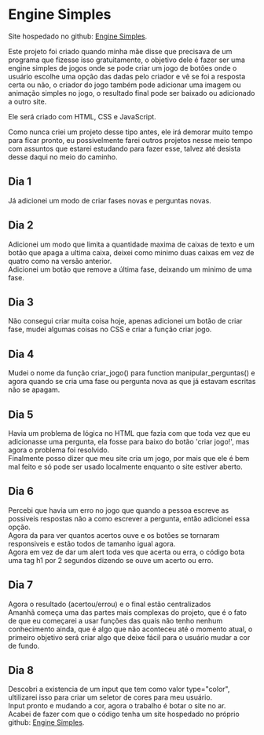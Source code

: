 # Engine Simples

Site hospedado no github: [Engine Simples](https://samuel-schlemper-schlemuel.github.io/engine_simples/Home.html).

Este projeto foi criado quando minha mãe disse que precisava de um 
programa que fizesse isso gratuitamente, o objetivo dele é fazer ser
uma engine simples de jogos onde se pode criar um jogo de botões onde
o usuário escolhe uma opção das dadas pelo criador e vê se foi a resposta certa
ou não, o criador do jogo também pode adicionar uma imagem ou animação
simples no jogo, o resultado final pode ser baixado ou adicionado a outro
site.

Ele será criado com HTML, CSS e JavaScript.

Como nunca criei um projeto desse tipo antes, ele irá demorar muito tempo
para ficar pronto, eu possivelmente farei outros projetos nesse meio tempo
com assuntos que estarei estudando para fazer esse, talvez até desista desse daqui
no meio do caminho.

## Dia 1
Já adicionei um modo de criar fases novas e perguntas novas.

## Dia 2
Adicionei um modo que limita a quantidade maxima de caixas de texto e um botão que apaga
a ultima caixa, deixei como minimo duas caixas em vez de quatro como na versão anterior.<br>
Adicionei um botão que remove a última fase, deixando um minimo de uma fase.

## Dia 3
Não consegui criar muita coisa hoje, apenas adicionei um botão de criar fase, mudei algumas
coisas no CSS e criar a função criar jogo.

## Dia 4
Mudei o nome da função criar_jogo() para function manipular_perguntas() e agora quando se
cria uma fase ou pergunta nova as que já estavam escritas não se apagam.

## Dia 5
Havia um problema de lógica no HTML que fazia com que toda vez que eu adicionasse uma 
pergunta, ela fosse para baixo do botão 'criar jogo!', mas agora o problema foi resolvido.<br>
Finalmente posso dizer que meu site cria um jogo, por mais que ele é bem mal feito e só pode
ser usado localmente enquanto o site estiver aberto.

## Dia 6
Percebi que havia um erro no jogo que quando a pessoa escreve as possiveis respostas não a 
como escrever a pergunta, então adicionei essa opção.<br>
Agora da para ver quantos acertos ouve e os botões se tornaram responsiveis e estão todos de tamanho
igual agora.<br>
Agora em vez de dar um alert toda ves que acerta ou erra, o código bota uma tag h1 por 2 segundos
dizendo se ouve um acerto ou erro.

## Dia 7
Agora o resultado (acertou/errou) e o final estão centralizados<br>
Amanhã começa uma das partes mais complexas do projeto, que é o fato de que eu começarei a usar funções 
das quais não tenho nenhum conhecimento ainda, que é algo que não aconteceu até o momento atual, o primeiro 
objetivo será criar algo que deixe fácil para o usuário mudar a cor de fundo.

## Dia 8
Descobri a existencia de um input que tem como valor type="color", ultilizarei isso para criar um seletor de 
cores para meu usuário.
<br>Input pronto e mudando a cor, agora o trabalho é botar o site no ar.
<br>Acabei de fazer com que o código tenha um site hospedado no próprio github: [Engine Simples](https://samuel-schlemper-schlemuel.github.io/engine_simples/Home.html).
